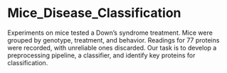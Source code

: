 # Mice_Disease_Classification
Experiments on mice tested a Down’s syndrome treatment. Mice were grouped by genotype, treatment, and behavior. Readings for 77 proteins were recorded, with unreliable ones discarded. Our task is to develop a preprocessing pipeline, a classifier, and identify key proteins for classification.
